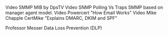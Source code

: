 Video SMMP MIB by DpsTV
Video SNMP Polling Vs Traps
SMMP based on manager agent model.
Video Powercert "How Email Works"
Video Mike Chapple CertMike "Explains DMARC, DKIM and SPF"

Professor Messer Data Loss Prevention (DLP)
